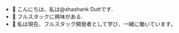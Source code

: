 - 👋 こんにちは、私は@shashank Duttです.
- 👀 フルスタックに興味がある.
- 🌱 私は現在、フルスタック開発者として学び、一緒に働いています。

<!---
shashankduttmr/shashankduttmr is a ✨ special ✨ repository because its `README.md` (this file) appears on your GitHub profile.
You can click the Preview link to take a look at your changes.
--->
